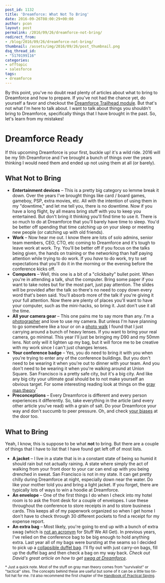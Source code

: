 ```yaml
---
post_id: 1132
title: 'Dreamforce: What Not To Bring'
date: 2016-09-26T08:00:29+00:00
author: pcon
layout: post
permalink: /2016/09/26/dreamforce-not-bring/
redirect_from:
- /blog/2016/09/26/dreamforce-not-bring/
thumbnail: /assets/img/2016/09/26/post_thumbnail.png
dsq_thread_id:
- "5170199116"
categories:
- offtopic
- salesforce
tags:
- dreamforce
---
```

By this point, you've no doubt read plenty of articles about what to bring to Dreamforce and how to prepare.  If you've not had the chance yet, do yourself a favor and checkout the [Dreamforce Trailhead module](https://trailhead.salesforce.com/en/module/get_ready_for_dreamforce_prepare_most_exciting_event_year).  But that's not what I'm here to talk about.  I want to talk about things you shouldn't bring to Dreamforce, specifically things that I have brought in the past.  So, let's learn from my mistakes!

# Dreamforce Ready

If this upcoming Dreamforce is your first, buckle up! it's a wild ride.  2016 will be my 5th Dreamforce and I've brought a bunch of things over the years thinking I would need them and ended up not using them at all (or barely).

## What Not to Bring

* **Entertainment devices** &#8211; This is a pretty big category so lemme break it down.  Over the years I've brought things like card / board games, gameboy, PSP, extra movies, etc.  All with the intention of using them in my "downtime," and let me tell you, there is no downtime.  Now if you have a long flight, by all means bring stuff with you to keep you entertained. But don't bring it thinking you'll find time to use it.  There is so much to do at Dreamforce that you'll barely have time to sleep.  You'd be better off spending that time catching up on your sleep or meeting new people (or catching up with old friends).
* **Work** &#8211; Now hear me out.  I know there are lots of solo admins, senior team members, CEO, CTO, etc coming to Dreamforce and it's tough to leave work at work.  Try.  You'll be better off if you focus on the talks being given, the hands on training or the networking than half paying attention while trying to do work.  If you _have_ to do work, try to set expectations that you'll do it in the morning or the evening before the conference kicks off.
* **Computers** &#8211; Well, this one is a bit of a "clickbaity" bullet point.  When you're in attending a talk, shut the computer.  Bring some paper if you want to take notes but for the most part, just pay attention.  The slides will be provided after the talk so there's no need to copy down every word that's been said.  You'll absorb more of the talk if you're giving it your full attention.  Now there are plenty of places you'll want to have your computer, such as the mini-hacks, so bring it.  Just don't use it all the time.
* **All your camera gear** &#8211; This one pains me to say more than any.  I'm a [photographer](http://deadlypenguin.com/photography) and love to use my camera.  But unless I'm have planning to go somewhere like a tour or on a [photo walk](https://www.flickr.com/photos/grepsy/sets/72157631663727875) I found that I just carrying around a bunch of heavy lenses.  If you want to bring your real camera, go minimal.  This year I'll just be bringing my D90 and my 50mm lens.  Not only will it lighten up my bag, but it will force me to be creative with my work since I can't just changes lenses.
* **Your conference badge** &#8211; Yes, you do need to bring it with you when you're trying to enter any of the conference buildings.  But you don't need to be wearing it when you're out to dinner with your team.  And you don't need to be wearing it when you're walking around at Union Square.  San Francisco is a pretty safe city, but it's a big city.  And like any big city your ultimate goal should be to not make yourself an obvious target.  For some interesting reading look at things on the [gray man theory](http://www.thebugoutbagguide.com/gray-man-theory/)<sup>*</sup>
* **Preconceptions** &#8211; Every Dreamforce is different and every person experiences it differently.  So, take everything in the article (and every other article you've read) with a grain of salt.  Do your Dreamforce your way and don't succumb to peer pressure.  Oh, and check [your biases](https://trailhead.salesforce.com/en/module/workplace_equality_inclusion_challenges) at the door too.

## What to Bring

Yeah, I know, this is suppose to be what **not** to bring.  But there are a couple of things that I have to list that I have found get left off of most lists.

* **A jacket** &#8211; I live in a state that is in a constant state of being so humid it should rain but not actually raining.  A state where simply the act of walking from your front door to your car can end up with you being drenched in sweat.  San Francisco is not in my state.  It can get pretty chilly during Dreamforce at night, especially down near the water.  Do like your mother told you and bring a light jacket.  If you forget, there are typically lots of ways to win a hoodie at Dreamforce.
* **An envelope** &#8211; One of the first things I do when I check into my hotel room is to ask the front desk for a couple of envelopes.  I use these throughout the conference to store receipts in and to store business cards.  This keeps all of my paperwork organized so when I get home I don't have to check through 30 different pockets to find a receipt for my expense report.
* **An extra bag** &#8211; Most likely, you're going to end up with a bunch of extra swag (which is [not an acronym](http://www.snopes.com/language/acronyms/swag.asp) for Stuff We All Get).  In previous years, I've relied on the conference bag to be big enough to hold anything extra.  Last year all of my bags were bursting at the seams so I decided to pick up a [collapsible duffel bag](https://www.amazon.com/gp/product/B00XYZKA1M/).  I'll fly out with just carry-on bags, fill up the duffel bag and then check a bag on my way back.  _Check out David's great article on how to get [swag at Dreamforce](http://www.sfdc99.com/2016/09/17/guide-getting-free-stuff-dreamforce/)._

<sup>* Just a quick note.  Most of the stuff on gray man theory comes from "survivalist" or "tactical" sites.  The concepts behind these are useful but some of it can be a little too tin-foil hat for me.  I'd also recommend the first chapter of the <a href="https://www.amazon.com/dp/0792267958/">Handbook of Practical Spying</a>.</sup>